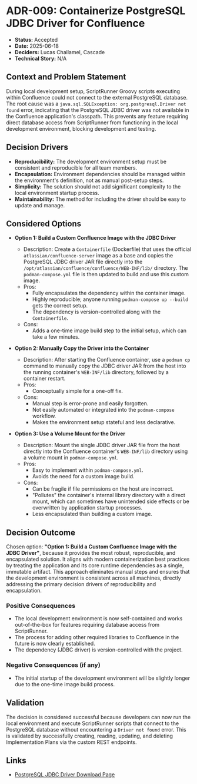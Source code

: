 # ADR-009: Containerize PostgreSQL JDBC Driver for Confluence

*   **Status:** Accepted
*   **Date:** 2025-06-18
*   **Deciders:** Lucas Challamel, Cascade
*   **Technical Story:** N/A

## Context and Problem Statement

During local development setup, ScriptRunner Groovy scripts executing within Confluence could not connect to the external PostgreSQL database. The root cause was a `java.sql.SQLException: org.postgresql.Driver not found` error, indicating that the PostgreSQL JDBC driver was not available in the Confluence application's classpath. This prevents any feature requiring direct database access from ScriptRunner from functioning in the local development environment, blocking development and testing.

## Decision Drivers

*   **Reproducibility:** The development environment setup must be consistent and reproducible for all team members.
*   **Encapsulation:** Environment dependencies should be managed within the environment's definition, not as manual post-setup steps.
*   **Simplicity:** The solution should not add significant complexity to the local environment startup process.
*   **Maintainability:** The method for including the driver should be easy to update and manage.

## Considered Options

*   **Option 1: Build a Custom Confluence Image with the JDBC Driver**
    *   Description: Create a `Containerfile` (Dockerfile) that uses the official `atlassian/confluence-server` image as a base and copies the PostgreSQL JDBC driver JAR file directly into the `/opt/atlassian/confluence/confluence/WEB-INF/lib/` directory. The `podman-compose.yml` file is then updated to build and use this custom image.
    *   Pros:
        *   Fully encapsulates the dependency within the container image.
        *   Highly reproducible; anyone running `podman-compose up --build` gets the correct setup.
        *   The dependency is version-controlled along with the `Containerfile`.
    *   Cons:
        *   Adds a one-time image build step to the initial setup, which can take a few minutes.

*   **Option 2: Manually Copy the Driver into the Container**
    *   Description: After starting the Confluence container, use a `podman cp` command to manually copy the JDBC driver JAR from the host into the running container's `WEB-INF/lib` directory, followed by a container restart.
    *   Pros:
        *   Conceptually simple for a one-off fix.
    *   Cons:
        *   Manual step is error-prone and easily forgotten.
        *   Not easily automated or integrated into the `podman-compose` workflow.
        *   Makes the environment setup stateful and less declarative.

*   **Option 3: Use a Volume Mount for the Driver**
    *   Description: Mount the single JDBC driver JAR file from the host directly into the Confluence container's `WEB-INF/lib` directory using a volume mount in `podman-compose.yml`.
    *   Pros:
        *   Easy to implement within `podman-compose.yml`.
        *   Avoids the need for a custom image build.
    *   Cons:
        *   Can be fragile if file permissions on the host are incorrect.
        *   "Pollutes" the container's internal library directory with a direct mount, which can sometimes have unintended side effects or be overwritten by application startup processes.
        *   Less encapsulated than building a custom image.

## Decision Outcome

Chosen option: **"Option 1: Build a Custom Confluence Image with the JDBC Driver"**, because it provides the most robust, reproducible, and encapsulated solution. It aligns with modern containerization best practices by treating the application and its core runtime dependencies as a single, immutable artifact. This approach eliminates manual steps and ensures that the development environment is consistent across all machines, directly addressing the primary decision drivers of reproducibility and encapsulation.

### Positive Consequences

*   The local development environment is now self-contained and works out-of-the-box for features requiring database access from ScriptRunner.
*   The process for adding other required libraries to Confluence in the future is now clearly established.
*   The dependency (JDBC driver) is version-controlled with the project.

### Negative Consequences (if any)

*   The initial startup of the development environment will be slightly longer due to the one-time image build process.

## Validation

The decision is considered successful because developers can now run the local environment and execute ScriptRunner scripts that connect to the PostgreSQL database without encountering a `Driver not found` error. This is validated by successfully creating, reading, updating, and deleting Implementation Plans via the custom REST endpoints.

## Links

*   [PostgreSQL JDBC Driver Download Page](https://jdbc.postgresql.org/download/)
